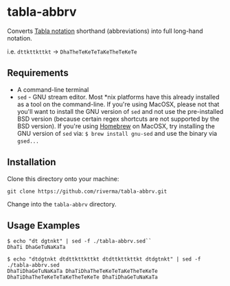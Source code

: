 # tabla-abbrv
Converts [Tabla notation](https://en.wikipedia.org/wiki/Tabla#Basic_strokes) shorthand (abbreviations) into full long-hand notation.

i.e. ``dttkttkttkt`` -> ``DhaTheTeKeTeTaKeTheTeKeTe``

## Requirements

* A command-line terminal
* ``sed`` - GNU stream editor. Most *nix platforms have this already installed as a tool on the command-line. If you're 
using MacOSX, please not that you'll want to install the GNU version of ``sed`` and not use the pre-installed BSD version 
(because certain regex shortcuts are not supported by the BSD version). If you're using [Homebrew](https://brew.sh/) on MacOSX,
try installing the GNU version of ``sed`` via: ``$ brew install gnu-sed`` and use the binary via ``gsed...``

## Installation

Clone this directory onto your machine:

``git clone https://github.com/riverma/tabla-abbrv.git``

Change into the ``tabla-abbrv`` directory.

## Usage Examples

```
$ echo "dt dgtnkt" | sed -f ./tabla-abbrv.sed``
DhaTi DhaGeTuNaKaTa
```

```
$ echo "dtdgtnkt dtdttkttkttkt dtdttkttkttkt dtdgtnkt" | sed -f ./tabla-abbrv.sed
DhaTiDhaGeTuNaKaTa DhaTiDhaTheTeKeTeTaKeTheTeKeTe DhaTiDhaTheTeKeTeTaKeTheTeKeTe DhaTiDhaGeTuNaKaTa
```

